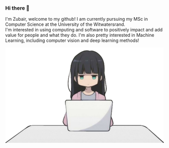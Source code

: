 ### Hi there 👋
I'm Zubair, welcome to my github!
I am currently pursuing my MSc in Computer Science at the University of the Witwatersrand.  
I'm interested in using computing and software to positively impact and add value for people and what they do. I'm also pretty interested in Machine Learning, including computer vision and deep learning methods!  

<!--
**SsjZabster/SsjZabster** is a ✨ _special_ ✨ repository because its `README.md` (this file) appears on your GitHub profile.

Here are some ideas to get you started:

- 🔭 I’m currently working on ...
- 🌱 I’m currently learning ...
- 👯 I’m looking to collaborate on ...
- 🤔 I’m looking for help with ...
- 💬 Ask me about ...
- 📫 How to reach me: ...
- 😄 Pronouns: ...
- ⚡ Fun fact: ...
-->

![Image](https://github.com/SsjZabster/SsjZabster/blob/main/imgbin.png)
